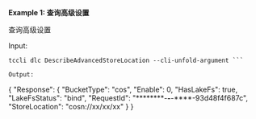 **Example 1: 查询高级设置**

查询高级设置

Input: 

```
tccli dlc DescribeAdvancedStoreLocation --cli-unfold-argument ```

Output: 
```
{
    "Response": {
        "BucketType": "cos",
        "Enable": 0,
        "HasLakeFs": true,
        "LakeFsStatus": "bind",
        "RequestId": "********-****-****-****-93d48f4f687c",
        "StoreLocation": "cosn://xx/xx/xx"
    }
}
```


